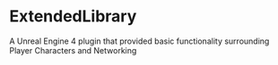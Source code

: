 # ExtendedLibrary
A Unreal Engine 4 plugin that provided basic functionality surrounding Player Characters and Networking
